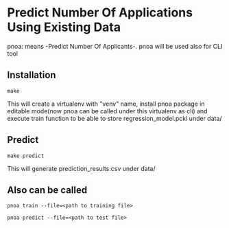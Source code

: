 # Predict Number Of Applications Using Existing Data

pnoa: means -Predict Number Of Applicants-. pnoa will be used also for CLI tool

## Installation
```
make
```
This will create a virtualenv with "venv" name, install pnoa package 
in editable mode(now pnoa can be called under this virtualenv as cli) 
and execute train function to be able to store regression_model.pckl under data/
 
## Predict
```
make predict
```
This will generate prediction_results.csv under data/

## Also can be called
```
pnoa train --file=<path to training file>
```

```
pnoa predict --file=<path to test file>
```
